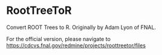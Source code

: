 RootTreeToR
===========

Convert ROOT Trees to R.  Originally by Adam Lyon of FNAL.

For the official version, please navigate to https://cdcvs.fnal.gov/redmine/projects/roottreetor/files
